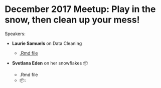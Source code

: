 # December 2017 Meetup: Play in the snow, then clean up your mess!

Speakers:  
* **Laurie Samuels** on Data Cleaning
  * [.Rmd file](https://github.com/rladies/meetup-presentations_nashville/blob/master/2017-12-07_snowflakes-and-data-cleaning/samuels_data-cleaning/RLadies-DataCleaning.Rmd)

* **Svetlana Eden** on her snowflakes 📦
  * .Rmd file
  * 📦: 
